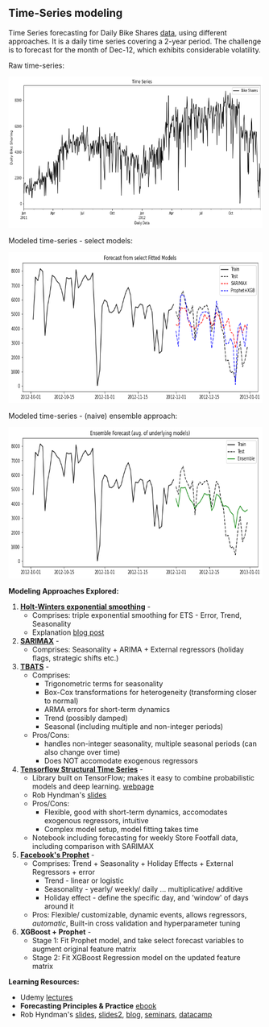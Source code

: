 ## Time-Series modeling

Time Series forecasting for Daily Bike Shares [data](https://www.kaggle.com/datasets/contactprad/bike-share-daily-data), using different approaches. It is a daily time series covering a 2-year period. The challenge is to forecast for the month of Dec-12, which exhibits considerable volatility.

Raw time-series:
<p align="center">
  <img 
    width="600"
    height="300"
    src="https://github.com/uditgt/TimeSeries/blob/main/assets/DailyBikeSharing.png"
  >
</p>

Modeled time-series - select models:
<p align="center">
  <img 
    width="600"
    height="300"
    src="https://github.com/uditgt/TimeSeries/blob/main/assets/DailyBikeSharing%20-%20fitted.png"
  >
</p>

Modeled time-series - (naive) ensemble approach:
<p align="center">
  <img 
    width="600"
    height="300"
    src="https://github.com/uditgt/TimeSeries/blob/main/assets/DailyBikeSharing%20-%20fitted_ensemble.png"
  >
</p>


**Modeling Approaches Explored:**
1. **[Holt-Winters exponential smoothing](https://github.com/uditgt/TimeSeries/blob/main/1.%20Holt-Winters.ipynb)** - 
   * Comprises: triple exponential smoothing for ETS - Error, Trend, Seasonality
   * Explanation [blog post](https://timeseriesreasoning.com/contents/holt-winters-exponential-smoothing/)
2. **[SARIMAX](https://github.com/uditgt/TimeSeries/blob/main/2.%20SARIMAX.ipynb)** -
   * Comprises: Seasonality + ARIMA + External regressors (holiday flags, strategic shifts etc.)
3. **[TBATS](https://github.com/uditgt/TimeSeries/blob/main/3.%20TBATS.ipynb)** -
   * Comprises:
     * Trigonometric terms for seasonality
     * Box-Cox transformations for heterogeneity (transforming closer to normal)
     * ARMA errors for short-term dynamics
     * Trend (possibly damped)
     * Seasonal (including multiple and non-integer periods)
   * Pros/Cons:
     * handles non-integer seasonality, multiple seasonal periods (can also change over time)
     * Does NOT accomodate exogenous regressors
4. **[Tensorflow Structural Time Series](https://github.com/uditgt/TimeSeries/blob/main/4.%20Tensorflow.ipynb)** -
   * Library built on TensorFlow; makes it easy to combine probabilistic models and deep learning. [webpage](https://www.tensorflow.org/probability)
   * Rob Hyndman's [slides](https://robjhyndman.com/nyc2018/3-2-TBATS.pdf)
   * Pros/Cons:
     * Flexible, good with short-term dynamics, accomodates exogenous regressors, intuitive
     * Complex model setup, model fitting takes time
   * Notebook including forecasting for weekly Store Footfall data, including comparison with SARIMAX
5. **[Facebook's Prophet](https://github.com/uditgt/TimeSeries/blob/main/5.%20Facebook%20Prophet.ipynb)** - 
   * Comprises: Trend + Seasonality + Holiday Effects + External Regressors + error
      * Trend - linear or logistic
      * Seasonality - yearly/ weekly/ daily ... multiplicative/ additive
      * Holiday effect - define the specific day, and 'window' of days around it
    * Pros: Flexible/ customizable, dynamic events, allows regressors, *automatic*, Built-in cross validation and hyperparameter tuning
6. **XGBoost + Prophet** - 
   * Stage 1: Fit Prophet model, and take select forecast variables to augment original feature matrix
   * Stage 2: Fit XGBoost Regression model on the updated feature matrix



**Learning Resources:**
* Udemy [lectures](https://www.udemy.com/course/forecasting-python/)
* **Forecasting Principles & Practice** [ebook](https://otexts.com/fpp3/)
* Rob Hyndman's [slides](https://robjhyndman.com/seminars/nyc2018/), [slides2](https://github.com/robjhyndman/ETC3550Slides), [blog](https://robjhyndman.com/), [seminars](https://robjhyndman.com/seminars/), [datacamp](https://app.datacamp.com/learn/courses/forecasting-in-r)
